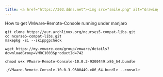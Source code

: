 ```yaml
---
title: <a href="https://303.ddns.net"><img src="smile.png" alt="drawing" width="100"/></a>
---
```


How to get VMware-Remote-Console running under manjaro

    git clone https://aur.archlinux.org/ncurses5-compat-libs.git
    cd ncurse5-compat-libs.git
    makepkg -si --skippgpcheck
    
    wget https://my.vmware.com/group/vmware/details?downloadGroup=VMRC1003&productId=742
    
    chmod u+x VMware-Remote-Console-10.0.3-9300449.x86_64.bundle
    
    ./VMware-Remote-Console-10.0.3-9300449.x86_64.bundle --console
